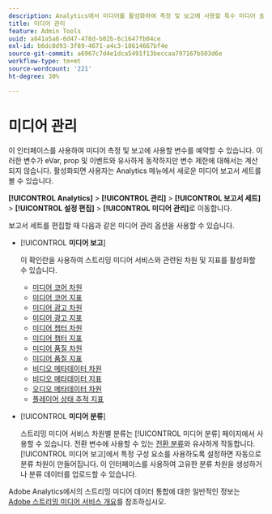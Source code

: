 ```yaml
---
description: Analytics에서 미디어를 활성화하여 측정 및 보고에 사용할 특수 미디어 솔루션 변수 세트를 예약할 수 있습니다.
title: 미디어 관리
feature: Admin Tools
uuid: a841a5a8-6d47-478d-b02b-6c1647fb04ce
exl-id: b6dc8d93-3f89-4671-a4c3-18614667bf4e
source-git-commit: a6967c7d4e1dca5491f13beccaa797167b503d6e
workflow-type: tm+mt
source-wordcount: '221'
ht-degree: 30%

---
```


# 미디어 관리

이 인터페이스를 사용하여 미디어 측정 및 보고에 사용할 변수를 예약할 수 있습니다. 이러한 변수가 eVar, prop 및 이벤트와 유사하게 동작하지만 변수 제한에 대해서는 계산되지 않습니다. 활성화되면 사용자는 Analytics 메뉴에서 새로운 미디어 보고서 세트를 볼 수 있습니다.

**[!UICONTROL Analytics]** > **[!UICONTROL 관리]** > **[!UICONTROL 보고서 세트]** > **[!UICONTROL 설정 편집]** > **[!UICONTROL 미디어 관리]**&#x200B;로 이동합니다.

보고서 세트를 편집할 때 다음과 같은 미디어 관리 옵션을 사용할 수 있습니다.

* [!UICONTROL **미디어 보고**]

  이 확인란을 사용하여 스트리밍 미디어 서비스와 관련된 차원 및 지표를 활성화할 수 있습니다.

   * [미디어 코어 차원](/help/components/dimensions/sm-core.md)
   * [미디어 코어 지표](/help/components/metrics/sm-core.md)
   * [미디어 광고 차원](/help/components/dimensions/sm-ads.md)
   * [미디어 광고 지표](/help/components/metrics/sm-ads.md)
   * [미디어 챕터 차원](/help/components/dimensions/sm-chapters.md)
   * [미디어 챕터 지표](/help/components/metrics/sm-chapters.md)
   * [미디어 품질 차원](/help/components/dimensions/sm-quality.md)
   * [미디어 품질 지표](/help/components/metrics/sm-quality.md)
   * [비디오 메타데이터 차원](/help/components/dimensions/sm-video-metadata.md)
   * [비디오 메타데이터 지표](/help/components/metrics/sm-video-metadata.md)
   * [오디오 메타데이터 차원](/help/components/dimensions/sm-audio-metadata.md)
   * [플레이어 상태 추적 지표](/help/components/metrics/sm-player-state.md)

* [!UICONTROL **미디어 분류**]

  스트리밍 미디어 서비스 차원별 분류는 [!UICONTROL 미디어 분류] 페이지에서 사용할 수 있습니다. 전환 변수에 사용할 수 있는 [전환 분류](/help/admin/tools/manage-rs/edit-settings/conversion-var-admin/conversion-classifications.md)와 유사하게 작동합니다. [!UICONTROL 미디어 보고]에서 특정 구성 요소를 사용하도록 설정하면 자동으로 분류 차원이 만들어집니다. 이 인터페이스를 사용하여 고유한 분류 차원을 생성하거나 분류 데이터를 업로드할 수 있습니다.

Adobe Analytics에서의 스트리밍 미디어 데이터 통합에 대한 일반적인 정보는 [Adobe 스트리밍 미디어 서비스 개요](https://experienceleague.adobe.com/ko/docs/media-analytics/using/media-overview)를 참조하십시오.
